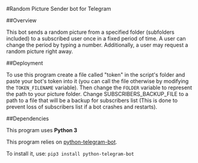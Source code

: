 #Random Picture Sender bot for Telegram

##Overview

This bot sends a random picture from a specified folder (subfolders included) to a subscribed user once in a fixed period of time. A user can change the period by typing a number. Additionally, a user may request a random picture right away.

##Deployment

To use this program create a file called "token" in the script's folder and paste your bot's token into it (you can call the file otherwise by modifying the `TOKEN_FILENAME` variable). Then change the `FOLDER` variable to represent the path to your picture folder. Change SUBSCRIBERS_BACKUP_FILE to a path to a file that will be a backup for subscribers list (This is done to prevent loss of subscribers list if a bot crashes and restarts).

##Dependencies

This program uses **Python 3**

This program relies on [python-telegram-bot](https://github.com/leandrotoledo/python-telegram-bot).

To install it, use:
`pip3 install python-telegram-bot`